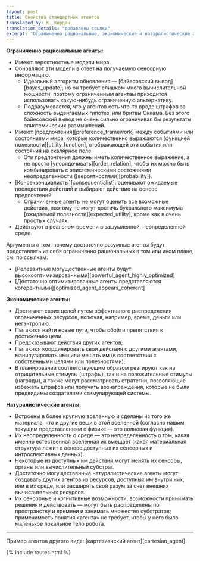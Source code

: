 ```yaml
---
layout: post
title: Свойства стандартных агентов
translated_by: К. Кирдан
translation_details: "добавлены ссылки"
excerpt: "Ограниченно рациональные, экономические и натуралистические агенты."
---
```

**Ограниченно рациональные агенты:**

- Имеют вероятностные модели мира.
- Обновляют эти модели в ответ на получаемую сенсорную информацию.
  - Идеальный алгоритм обновления — [байесовский вывод][bayes_update], но он требует слишком много вычислительной мощности, поэтому ограниченным агентам приходится использовать какую-нибудь ограниченную альтернативу.
  - Подразумевается, что у агентов есть что-то вроде штрафов за сложность выдвигаемых гипотез, или бритвы Оккама. Без этого байесовский вывод не очень сильно ограничивал бы результаты эпистемических размышлений.
- Имеют [предпочтения][preference_framework] между событиями или состояниями мира, которые количественно выражаются [функцией полезности][utility_function], отображающей эти события или состояния на скалярное поле.
  - Эти предпочтения должны иметь количественное выражение, а не просто [упорядочивать][order_relation], чтобы их можно быть комбинировать с эпистемическими состояниями неопределенности ([вероятностями][probability]).
- [Консеквенциалисты][consequentialist]\: оценивают ожидаемые последствия действий и выбирают действие на основе предпочтений.
  - Ограниченные агенты не могут оценить все возможные действия, поэтому не могут достичь буквального максимума [ожидаемой полезности][expected_utility], кроме как в очень простых случаях.
- Действуют в реальном времени в зашумленной, неопределенной среде.

Аргументы о том, почему достаточно разумные агенты будут представлять из себя ограниченно рациональных в том или ином плане, см. по ссылкам:

- [Релевантные могущественные агенты будут высокооптимизированными][powerful_agent_highly_optimized]
- [Достаточно оптимизированные агенты представляются когерентными][optimized_agent_appears_coherent]

**Экономические агенты:**

- Достигают своих целей путем эффективного распределения ограниченных ресурсов, включая, например, время, деньги или негэнтропию.
- Пытаются найти новые пути, чтобы обойти препятствия к достижению цели.
- Предсказывают действия других агентов;
- Пытаются координировать свои действия с другими агентами, манипулировать ими или мешать им (в соответствии с собственными целями или полезностями);
- В планировании соответствующим образом реагируют как на отрицательные стимулы (штрафы), так и на положительные стимулы (награды), а также могут рассматривать стратегии, позволяющие избежать штрафов или получить вознаграждения, которые не были предвидимы создателями стимулирующей системы.

**Натуралистические агенты:**

- Встроены в более крупную вселенную и сделаны из того же материала, что и другие вещи в этой вселенной (согласно нашим текущим представлениям о физике — это волновая функция).
- Их неопределенность о среде — это непределенность о том, какая именно естественная вселенная их вмещает (какая материальная структура лежит в основе доступных их сенсорных и интроспективных данных).
- Некоторые из доступных им действий могут менять их сенсоры, органы или вычислительный субстрат.
- Достаточно могущественные натуралистические агенты могут создавать других агентов из ресурсов, доступных им внутри них, или в их среде, или расширять свой разум за счет внешних вычислительных ресурсов.
- Их сенсорные и когнитивные возможности, возможности принимать решения и действовать — могут быть распределены по пространству и времени и занимать множество субстратов; применимость понятия «‎‎агента» не требует, чтобы у него было маленькое локальное тело робота.

---

Пример агентов другого вида: [картезианский агент][cartesian_agent].

{% include routes.html %}

